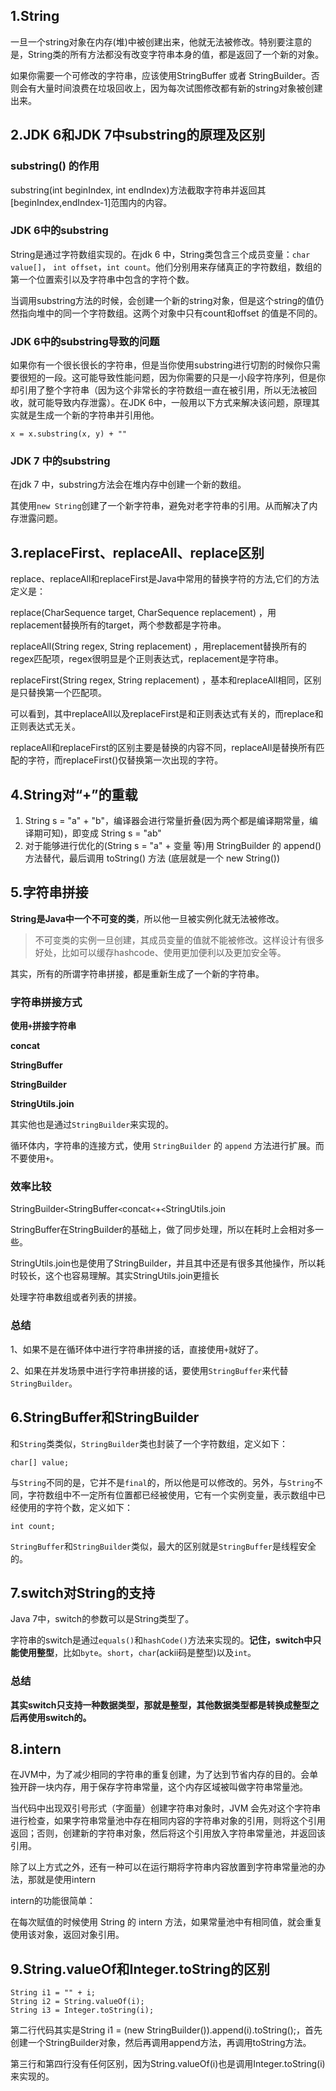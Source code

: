 ## 1.String

一旦一个string对象在内存(堆)中被创建出来，他就无法被修改。特别要注意的是，String类的所有方法都没有改变字符串本身的值，都是返回了一个新的对象。

如果你需要一个可修改的字符串，应该使用StringBuffer 或者 StringBuilder。否则会有大量时间浪费在垃圾回收上，因为每次试图修改都有新的string对象被创建出来。

## 2.JDK 6和JDK 7中substring的原理及区别

### substring() 的作用

substring(int beginIndex, int endIndex)方法截取字符串并返回其[beginIndex,endIndex-1]范围内的内容。

### JDK 6中的substring

String是通过字符数组实现的。在jdk 6 中，String类包含三个成员变量：`char value[]`， `int offset`，`int count`。他们分别用来存储真正的字符数组，数组的第一个位置索引以及字符串中包含的字符个数。

当调用substring方法的时候，会创建一个新的string对象，但是这个string的值仍然指向堆中的同一个字符数组。这两个对象中只有count和offset 的值是不同的。

### JDK 6中的substring导致的问题

如果你有一个很长很长的字符串，但是当你使用substring进行切割的时候你只需要很短的一段。这可能导致性能问题，因为你需要的只是一小段字符序列，但是你却引用了整个字符串（因为这个非常长的字符数组一直在被引用，所以无法被回收，就可能导致内存泄露）。在JDK 6中，一般用以下方式来解决该问题，原理其实就是生成一个新的字符串并引用他。

```markup
x = x.substring(x, y) + ""
```

### JDK 7 中的substring

在jdk 7 中，substring方法会在堆内存中创建一个新的数组。

其使用`new String`创建了一个新字符串，避免对老字符串的引用。从而解决了内存泄露问题。

## 3.replaceFirst、replaceAll、replace区别

replace、replaceAll和replaceFirst是Java中常用的替换字符的方法,它们的方法定义是：

replace(CharSequence target, CharSequence replacement) ，用replacement替换所有的target，两个参数都是字符串。

replaceAll(String regex, String replacement) ，用replacement替换所有的regex匹配项，regex很明显是个正则表达式，replacement是字符串。

replaceFirst(String regex, String replacement) ，基本和replaceAll相同，区别是只替换第一个匹配项。

可以看到，其中replaceAll以及replaceFirst是和正则表达式有关的，而replace和正则表达式无关。

replaceAll和replaceFirst的区别主要是替换的内容不同，replaceAll是替换所有匹配的字符，而replaceFirst()仅替换第一次出现的字符。

## 4.String对“+”的重载

1. String s = "a" + "b"，编译器会进行常量折叠(因为两个都是编译期常量，编译期可知)，即变成 String s = "ab"
2. 对于能够进行优化的(String s = "a" + 变量 等)用 StringBuilder 的 append() 方法替代，最后调用 toString() 方法 (底层就是一个 new String())

## 5.字符串拼接

**String是Java中一个不可变的类**，所以他一旦被实例化就无法被修改。

> 不可变类的实例一旦创建，其成员变量的值就不能被修改。这样设计有很多好处，比如可以缓存hashcode、使用更加便利以及更加安全等。

其实，所有的所谓字符串拼接，都是重新生成了一个新的字符串。

### 字符串拼接方式

**使用`+`拼接字符串**

**concat**

**StringBuffer**

**StringBuilder**

**StringUtils.join**

其实他也是通过`StringBuilder`来实现的。

循环体内，字符串的连接方式，使用 `StringBuilder` 的 `append` 方法进行扩展。而不要使用`+`。

### 效率比较

StringBuilder`<`StringBuffer`<`concat`<`+`<`StringUtils.join

StringBuffer在StringBuilder的基础上，做了同步处理，所以在耗时上会相对多一些。

StringUtils.join也是使用了StringBuilder，并且其中还是有很多其他操作，所以耗时较长，这个也容易理解。其实StringUtils.join更擅长

处理字符串数组或者列表的拼接。

### 总结

1、如果不是在循环体中进行字符串拼接的话，直接使用`+`就好了。

2、如果在并发场景中进行字符串拼接的话，要使用`StringBuffer`来代替`StringBuilder`。

## 6.StringBuffer和StringBuilder

和`String`类类似，`StringBuilder`类也封装了一个字符数组，定义如下：

```text
char[] value;
```

与`String`不同的是，它并不是`final`的，所以他是可以修改的。另外，与`String`不同，字符数组中不一定所有位置都已经被使用，它有一个实例变量，表示数组中已经使用的字符个数，定义如下：

```text
int count;
```

`StringBuffer`和`StringBuilder`类似，最大的区别就是`StringBuffer`是线程安全的。

## 7.switch对String的支持

Java 7中，switch的参数可以是String类型了。

字符串的switch是通过`equals()`和`hashCode()`方法来实现的。**记住，switch中只能使用整型**，比如`byte`。`short`，`char`(ackii码是整型)以及`int`。

### 总结

**其实switch只支持一种数据类型，那就是整型，其他数据类型都是转换成整型之后再使用switch的。**

## 8.intern 

在JVM中，为了减少相同的字符串的重复创建，为了达到节省内存的目的。会单独开辟一块内存，用于保存字符串常量，这个内存区域被叫做字符串常量池。

当代码中出现双引号形式（字面量）创建字符串对象时，JVM 会先对这个字符串进行检查，如果字符串常量池中存在相同内容的字符串对象的引用，则将这个引用返回；否则，创建新的字符串对象，然后将这个引用放入字符串常量池，并返回该引用。

除了以上方式之外，还有一种可以在运行期将字符串内容放置到字符串常量池的办法，那就是使用intern

intern的功能很简单：

在每次赋值的时候使用 String 的 intern 方法，如果常量池中有相同值，就会重复使用该对象，返回对象引用。

## 9.String.valueOf和Integer.toString的区别

```
String i1 = "" + i;
String i2 = String.valueOf(i);
String i3 = Integer.toString(i);
```

第二行代码其实是String i1 = (new StringBuilder()).append(i).toString();，首先创建一个StringBuilder对象，然后再调用append方法，再调用toString方法。

第三行和第四行没有任何区别，因为String.valueOf(i)也是调用Integer.toString(i)来实现的。

